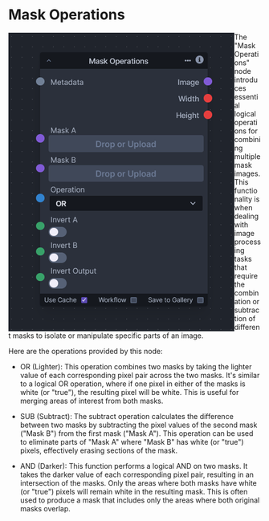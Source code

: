 # Mask Operations

<img src=".readme/node.png" style="float: left;" />

The "Mask Operations" node introduces essential logical operations for combining multiple mask images. This functionality is when dealing with image processing tasks that require the combination or subtraction of different masks to isolate or manipulate specific parts of an image.

Here are the operations provided by this node:

- OR (Lighter): This operation combines two masks by taking the lighter value of each corresponding pixel pair across the two masks. It's similar to a logical OR operation, where if one pixel in either of the masks is white (or "true"), the resulting pixel will be white. This is useful for merging areas of interest from both masks.

- SUB (Subtract): The subtract operation calculates the difference between two masks by subtracting the pixel values of the second mask ("Mask B") from the first mask ("Mask A"). This operation can be used to eliminate parts of "Mask A" where "Mask B" has white (or "true") pixels, effectively erasing sections of the mask.

- AND (Darker): This function performs a logical AND on two masks. It takes the darker value of each corresponding pixel pair, resulting in an intersection of the masks. Only the areas where both masks have white (or "true") pixels will remain white in the resulting mask. This is often used to produce a mask that includes only the areas where both original masks overlap.
